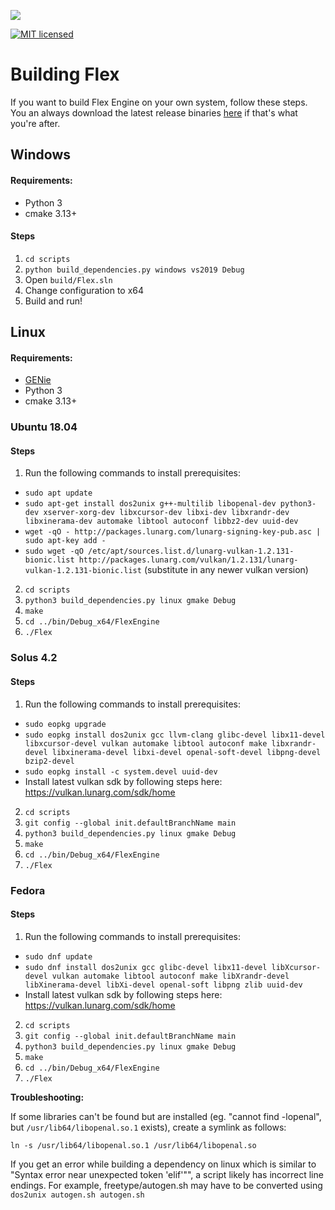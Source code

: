 ![](FlexEngine/screenshots/flex_engine_banner_3.png)

[![MIT licensed](https://img.shields.io/badge/license-MIT-blue.svg)](LICENSE.md)

# Building Flex

If you want to build Flex Engine on your own system, follow these steps. You an always download the latest release binaries [here](https://github.com/ajweeks/flexengine/releases) if that's what you're after.

## Windows
#### Requirements:
- Python 3
- cmake 3.13+

#### Steps
1. `cd scripts`
2. `python build_dependencies.py windows vs2019 Debug`
3. Open `build/Flex.sln`
4. Change configuration to x64
5. Build and run!


## Linux
#### Requirements:
- [GENie](https://github.com/bkaradzic/GENie)
- Python 3
- cmake 3.13+

### Ubuntu 18.04
#### Steps
1. Run the following commands to install prerequisites:
  - `sudo apt update`
  - `sudo apt-get install dos2unix g++-multilib libopenal-dev python3-dev xserver-xorg-dev libxcursor-dev libxi-dev libxrandr-dev libxinerama-dev automake libtool autoconf libbz2-dev uuid-dev`
  - `wget -qO - http://packages.lunarg.com/lunarg-signing-key-pub.asc | sudo apt-key add -`
  - `sudo wget -qO /etc/apt/sources.list.d/lunarg-vulkan-1.2.131-bionic.list http://packages.lunarg.com/vulkan/1.2.131/lunarg-vulkan-1.2.131-bionic.list` (substitute in any newer vulkan version)
2. `cd scripts`
3. `python3 build_dependencies.py linux gmake Debug`
4. `make`
5. `cd ../bin/Debug_x64/FlexEngine`
6. `./Flex`

### Solus 4.2
#### Steps
1. Run the following commands to install prerequisites:
  - `sudo eopkg upgrade`
  - `sudo eopkg install dos2unix gcc llvm-clang glibc-devel libx11-devel libxcursor-devel vulkan automake libtool autoconf make libxrandr-devel libxinerama-devel libxi-devel openal-soft-devel libpng-devel bzip2-devel`
  - `sudo eopkg install -c system.devel uuid-dev`
  - Install latest vulkan sdk by following steps here: https://vulkan.lunarg.com/sdk/home
2. `cd scripts`
3. `git config --global init.defaultBranchName main`
4. `python3 build_dependencies.py linux gmake Debug`
5. `make`
6. `cd ../bin/Debug_x64/FlexEngine`
7. `./Flex`

### Fedora
#### Steps
1. Run the following commands to install prerequisites:
  - `sudo dnf update`
  - `sudo dnf install dos2unix gcc glibc-devel libx11-devel libXcursor-devel vulkan automake libtool autoconf make libXrandr-devel libXinerama-devel libXi-devel openal-soft libpng zlib uuid-dev`
  - Install latest vulkan sdk by following steps here: https://vulkan.lunarg.com/sdk/home
2. `cd scripts`
3. `git config --global init.defaultBranchName main`
4. `python3 build_dependencies.py linux gmake Debug`
5. `make`
6. `cd ../bin/Debug_x64/FlexEngine`
7. `./Flex`


**Troubleshooting:**

If some libraries can't be found but are installed (eg. "cannot find -lopenal", but `/usr/lib64/libopenal.so.1` exists), create a symlink as follows:

`ln -s /usr/lib64/libopenal.so.1 /usr/lib64/libopenal.so`

If you get an error while building a dependency on linux which is similar to "Syntax error near unexpected token 'elif'"", a script likely has incorrect line endings. For example, freetype/autogen.sh may have to be converted using `dos2unix autogen.sh autogen.sh`
